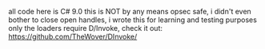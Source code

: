 all code here is C# 9.0
this is NOT by any means opsec safe, i didn't even bother to close open handles, i wrote this for learning and testing purposes only
the loaders require D/Invoke, check it out: https://github.com/TheWover/DInvoke/
